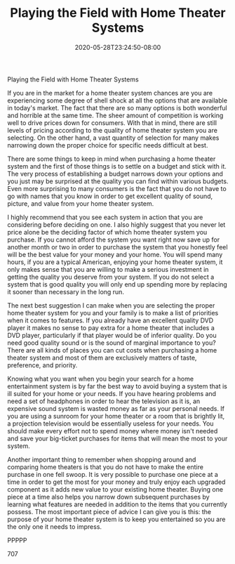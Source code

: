 ﻿---
title: "Playing the Field with Home Theater Systems"
date: 2020-05-28T23:24:50-08:00
description: "Home Theater Systems TXT Tips for Web Success"
featured_image: "/images/Home Theater Systems TXT.jpg"
tags: ["Home Theater Systems TXT"]
---

Playing the Field with Home Theater Systems

If you are in the market for a home theater system chances are you are experiencing some degree of shell shock at all the options that are available in today's market. The fact that there are so many options is both wonderful and horrible at the same time. The sheer amount of competition is working well to drive prices down for consumers. With that in mind, there are still levels of pricing according to the quality of home theater system you are selecting. On the other hand, a vast quantity of selection for many makes narrowing down the proper choice for specific needs difficult at best.

There are some things to keep in mind when purchasing a home theater system and the first of those things is to settle on a budget and stick with it. The very process of establishing a budget narrows down your options and you just may be surprised at the quality you can find within various budgets. Even more surprising to many consumers is the fact that you do not have to go with names that you know in order to get excellent quality of sound, picture, and value from your home theater system.

I highly recommend that you see each system in action that you are considering before deciding on one. I also highly suggest that you never let price alone be the deciding factor of which home theater system you purchase. If you cannot afford the system you want right now save up for another month or two in order to purchase the system that you honestly feel will be the best value for your money and your home. You will spend many hours, if you are a typical American, enjoying your home theater system, it only makes sense that you are willing to make a serious investment in getting the quality you deserve from your system. If you do not select a system that is good quality you will only end up spending more by replacing it sooner than necessary in the long run.

The next best suggestion I can make when you are selecting the proper home theater system for you and your family is to make a list of priorities when it comes to features. If you already have an excellent quality DVD player it makes no sense to pay extra for a home theater that includes a DVD player, particularly if that player would be of inferior quality. Do you need good quality sound or is the sound of marginal importance to you? There are all kinds of places you can cut costs when purchasing a home theater system and most of them are exclusively matters of taste, preference, and priority. 

Knowing what you want when you begin your search for a home entertainment system is by far the best way to avoid buying a system that is ill suited for your home or your needs. If you have hearing problems and need a set of headphones in order to hear the television as it is, an expensive sound system is wasted money as far as your personal needs. If you are using a sunroom for your home theater or a room that is brightly lit, a projection television would be essentially useless for your needs. You should make every effort not to spend money where money isn't needed and save your big-ticket purchases for items that will mean the most to your system.

Another important thing to remember when shopping around and comparing home theaters is that you do not have to make the entire purchase in one fell swoop. It is very possible to purchase one piece at a time in order to get the most for your money and truly enjoy each upgraded component as it adds new value to your existing home theater. Buying one piece at a time also helps you narrow down subsequent purchases by learning what features are needed in addition to the items that you currently possess. The most important piece of advice I can give you is this: the purpose of your home theater system is to keep you entertained so you are the only one it needs to impress.

PPPPP

707


